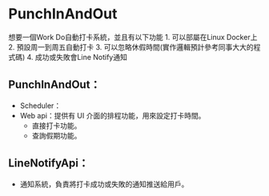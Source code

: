 # PunchInAndOut
想要一個Work Do自動打卡系統，並且有以下功能
	1. 可以部屬在Linux Docker上
	2. 預設周一到周五自動打卡
	3. 可以忽略休假時間(實作邏輯預計參考同事大大的程式碼)
	4. 成功或失敗會Line Notify通知

## PunchInAndOut：
- Scheduler：
- Web api：提供有 UI 介面的排程功能，用來設定打卡時間。
  - 直接打卡功能。
  - 查詢假期功能。

## LineNotifyApi：
- 通知系統，負責將打卡成功或失敗的通知推送給用戶。
